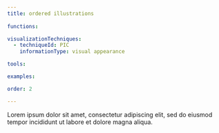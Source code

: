 ```yaml
---
title: ordered illustrations
  
functions:

visualizationTechniques:
  - techniqueId: PIC
    informationType: visual appearance

tools:

examples:

order: 2

---
```


Lorem ipsum dolor sit amet, consectetur adipiscing elit, sed do eiusmod tempor incididunt ut labore et dolore magna aliqua.

<!--more-->

<!-- Example side by side in line: https://visual.ly/community/infographic/economy/tallest-buildings-world -->
